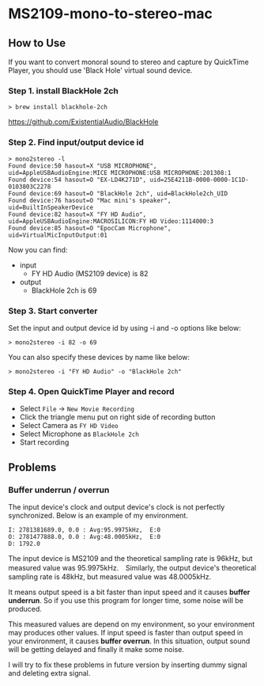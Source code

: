 # MS2109-mono-to-stereo-mac

## How to Use

If you want to convert monoral sound to stereo and capture by QuickTime Player, you should use 'Black Hole' virtual sound device.

### Step 1. install BlackHole 2ch

```
> brew install blackhole-2ch
```

https://github.com/ExistentialAudio/BlackHole

### Step 2. Find input/output device id 

```
> mono2stereo -l
Found device:50 hasout=X "USB MICROPHONE", uid=AppleUSBAudioEngine:MICE MICROPHONE:USB MICROPHONE:201308:1
Found device:54 hasout=O "EX-LD4K271D", uid=25E4211B-0000-0000-1C1D-0103803C2278
Found device:69 hasout=O "BlackHole 2ch", uid=BlackHole2ch_UID
Found device:76 hasout=O "Mac mini's speaker", uid=BuiltInSpeakerDevice
Found device:82 hasout=X "FY HD Audio", uid=AppleUSBAudioEngine:MACROSILICON:FY HD Video:1114000:3
Found device:85 hasout=O "EpocCam Microphone", uid=VirtualMicInputOutput:01
```

Now you can find:

* input
    * FY HD Audio (MS2109 device) is 82
* output
    * BlackHole 2ch is 69

### Step 3. Start converter

Set the input and output device id by using -i and -o options like below:

```
> mono2stereo -i 82 -o 69
```

You can also specify these devices by name like below:

```
> mono2stereo -i "FY HD Audio" -o "BlackHole 2ch"
```

### Step 4. Open QuickTime Player and record

* Select `File` -> `New Movie Recording`
* Click the triangle menu put on right side of recording button
* Select Camera as `FY HD Video`
* Select Microphone as `BlackHole 2ch`
* Start recording


## Problems

### Buffer underrun / overrun

The input device's clock and output device's clock is not perfectly synchronized. Below is an example of my environment.

```
I: 2781381689.0, 0.0 : Avg:95.9975kHz,  E:0
O: 2781477888.0, 0.0 : Avg:48.0005kHz,  E:0
D: 1792.0
```

The input device is MS2109 and the theoretical sampling rate is 96kHz, but measured value was 95.9975kHz.　Similarly, the output device's theoretical sampling rate is 48kHz, but measured value was 48.0005kHz.

It means output speed is a bit faster than input speed and it causes **buffer underrun**. So if you use this program for longer time, some noise will be produced.

This measured values are depend on my environment, so your environment may produces other values. If input speed is faster than output speed in your environment, it causes **buffer overrun**. In this situation, output sound will be getting delayed and finally it make some noise.

I will try to fix these problems in future version by inserting dummy signal and deleting extra signal.